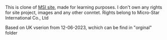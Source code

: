  This is clone of <a href="https://uk.msi.com/">MSI site</a>, made for learning purposes. I don't own any rights for site project, images and any other conntet. Rights belong to Micro-Star International Co., Ltd

Based on UK vserion from 12-06-2023, wchich can be find in "orginal" folder